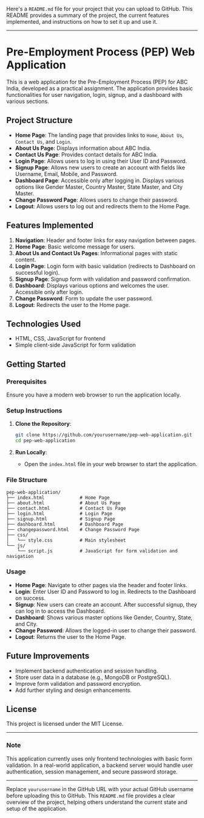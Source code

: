 Here's a `README.md` file for your project that you can upload to GitHub. This README provides a summary of the project, the current features implemented, and instructions on how to set it up and use it.

---

# Pre-Employment Process (PEP) Web Application

This is a web application for the Pre-Employment Process (PEP) for ABC India, developed as a practical assignment. The application provides basic functionalities for user navigation, login, signup, and a dashboard with various sections.

## Project Structure

- **Home Page**: The landing page that provides links to `Home`, `About Us`, `Contact Us`, and `Login`.
- **About Us Page**: Displays information about ABC India.
- **Contact Us Page**: Provides contact details for ABC India.
- **Login Page**: Allows users to log in using their User ID and Password.
- **Signup Page**: Allows new users to create an account with fields like Username, Email, Mobile, and Password.
- **Dashboard Page**: Accessible only after logging in. Displays various options like Gender Master, Country Master, State Master, and City Master.
- **Change Password Page**: Allows users to change their password.
- **Logout**: Allows users to log out and redirects them to the Home Page.

## Features Implemented

1. **Navigation**: Header and footer links for easy navigation between pages.
2. **Home Page**: Basic welcome message for users.
3. **About Us and Contact Us Pages**: Informational pages with static content.
4. **Login Page**: Login form with basic validation (redirects to Dashboard on successful login).
5. **Signup Page**: Signup form with validation and password confirmation.
6. **Dashboard**: Displays various options and welcomes the user. Accessible only after login.
7. **Change Password**: Form to update the user password.
8. **Logout**: Redirects the user to the Home page.

## Technologies Used

- HTML, CSS, JavaScript for frontend
- Simple client-side JavaScript for form validation

## Getting Started

### Prerequisites

Ensure you have a modern web browser to run the application locally.

### Setup Instructions

1. **Clone the Repository**:
   ```bash
   git clone https://github.com/yourusername/pep-web-application.git
   cd pep-web-application
   ```

2. **Run Locally**:
   - Open the `index.html` file in your web browser to start the application.

### File Structure

```
pep-web-application/
├── index.html             # Home Page
├── about.html             # About Us Page
├── contact.html           # Contact Us Page
├── login.html             # Login Page
├── signup.html            # Signup Page
├── dashboard.html         # Dashboard Page
├── changepassword.html    # Change Password Page
├── css/
│   └── style.css          # Main stylesheet
└── js/
    └── script.js          # JavaScript for form validation and navigation
```

### Usage

- **Home Page**: Navigate to other pages via the header and footer links.
- **Login**: Enter User ID and Password to log in. Redirects to the Dashboard on success.
- **Signup**: New users can create an account. After successful signup, they can log in to access the Dashboard.
- **Dashboard**: Shows various master options like Gender, Country, State, and City.
- **Change Password**: Allows the logged-in user to change their password.
- **Logout**: Returns the user to the Home Page.

## Future Improvements

- Implement backend authentication and session handling.
- Store user data in a database (e.g., MongoDB or PostgreSQL).
- Improve form validation and password encryption.
- Add further styling and design enhancements.

## License

This project is licensed under the MIT License.

---

### Note

This application currently uses only frontend technologies with basic form validation. In a real-world application, a backend server would handle user authentication, session management, and secure password storage.

---

Replace `yourusername` in the GitHub URL with your actual GitHub username before uploading this to GitHub. This `README.md` file provides a clear overview of the project, helping others understand the current state and setup of the application.
